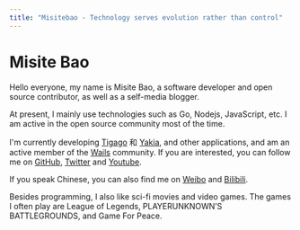 ```yaml
---
title: "Misitebao - Technology serves evolution rather than control"
---
```


# Misite Bao

Hello everyone, my name is Misite Bao, a software developer and open source contributor, as well as a self-media blogger.

At present, I mainly use technologies such as Go, Nodejs, JavaScript, etc. I am active in the open source community most of the time.

I'm currently developing [Tigago](https://github.com/tigateam/tigago) 和 [Yakia](https://github.com/misitebao/yakia), and other applications, and am an active member of the [Wails](https://github.com/wailsapp/wails) community. If you are interested, you can follow me on [GitHub](https://github.com/misitebao), [Twitter](https://twitter.com/misitebao) and [Youtube](https://www.youtube.com/channel/UCGlgW9t0HnKDlkcS1dH7X3g).

If you speak Chinese, you can also find me on [Weibo](https://weibo.com/misitebao) and [Bilibili](https://space.bilibili.com/97480642/).

Besides programming, I also like sci-fi movies and video games. The games I often play are League of Legends, PLAYERUNKNOWN’S BATTLEGROUNDS, and Game For Peace.

